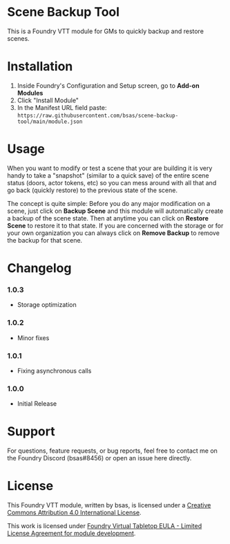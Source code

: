 # Scene Backup Tool
This is a Foundry VTT module for GMs to quickly backup and restore scenes.


# Installation
1. Inside Foundry's Configuration and Setup screen, go to **Add-on Modules**
2. Click "Install Module"
3. In the Manifest URL field paste: `https://raw.githubusercontent.com/bsas/scene-backup-tool/main/module.json`


# Usage

When you want to modify or test a scene that your are building it is very handy to take a "snapshot" (similar to a quick save) of the entire scene status (doors, actor tokens, etc) so you can mess around with all that and go back (quickly restore) to the previous state of the scene.

The concept is quite simple: Before you do any major modification on a scene, just click on **Backup Scene** and this module will automatically create a backup of the scene state. Then at anytime you can click on **Restore Scene** to restore it to that state. If you are concerned with the storage or for your own organization you can always click on **Remove Backup** to remove the backup for that scene.

# Changelog
### 1.0.3
- Storage optimization

### 1.0.2
- Minor fixes

### 1.0.1
- Fixing asynchronous calls

### 1.0.0
- Initial Release

# Support
For questions, feature requests, or bug reports, feel free to contact me on the Foundry Discord (bsas#8456) or open an issue here directly.

# License
This Foundry VTT module, written by bsas, is licensed under a [Creative Commons Attribution 4.0 International License](https://creativecommons.org/licenses/by/4.0/).

This work is licensed under [Foundry Virtual Tabletop EULA - Limited License Agreement for module development](https://foundryvtt.com/article/license/).